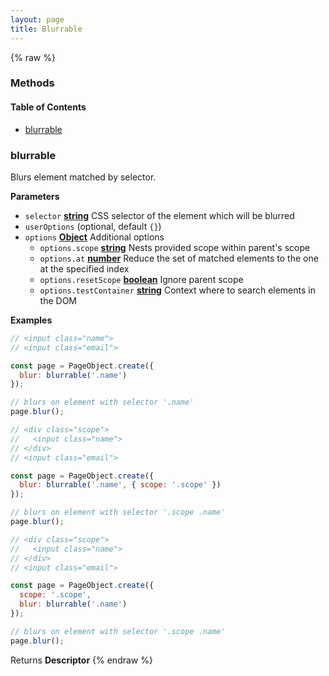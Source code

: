 ```yaml
---
layout: page
title: Blurrable
---
```


{% raw %}
### Methods


<!-- Generated by documentation.js. Update this documentation by updating the source code. -->

#### Table of Contents

-   [blurrable](#blurrable)

### blurrable

Blurs element matched by selector.

**Parameters**

-   `selector` **[string](https://developer.mozilla.org/docs/Web/JavaScript/Reference/Global_Objects/String)** CSS selector of the element which will be blurred
-   `userOptions`   (optional, default `{}`)
-   `options` **[Object](https://developer.mozilla.org/docs/Web/JavaScript/Reference/Global_Objects/Object)** Additional options
    -   `options.scope` **[string](https://developer.mozilla.org/docs/Web/JavaScript/Reference/Global_Objects/String)** Nests provided scope within parent's scope
    -   `options.at` **[number](https://developer.mozilla.org/docs/Web/JavaScript/Reference/Global_Objects/Number)** Reduce the set of matched elements to the one at the specified index
    -   `options.resetScope` **[boolean](https://developer.mozilla.org/docs/Web/JavaScript/Reference/Global_Objects/Boolean)** Ignore parent scope
    -   `options.testContainer` **[string](https://developer.mozilla.org/docs/Web/JavaScript/Reference/Global_Objects/String)** Context where to search elements in the DOM

**Examples**

```javascript
// <input class="name">
// <input class="email">

const page = PageObject.create({
  blur: blurrable('.name')
});

// blurs on element with selector '.name'
page.blur();
```

```javascript
// <div class="scope">
//   <input class="name">
// </div>
// <input class="email">

const page = PageObject.create({
  blur: blurrable('.name', { scope: '.scope' })
});

// blurs on element with selector '.scope .name'
page.blur();
```

```javascript
// <div class="scope">
//   <input class="name">
// </div>
// <input class="email">

const page = PageObject.create({
  scope: '.scope',
  blur: blurrable('.name')
});

// blurs on element with selector '.scope .name'
page.blur();
```

Returns **Descriptor** 
{% endraw %}